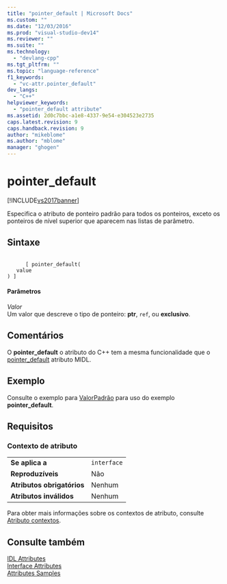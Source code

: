 ```yaml
---
title: "pointer_default | Microsoft Docs"
ms.custom: ""
ms.date: "12/03/2016"
ms.prod: "visual-studio-dev14"
ms.reviewer: ""
ms.suite: ""
ms.technology: 
  - "devlang-cpp"
ms.tgt_pltfrm: ""
ms.topic: "language-reference"
f1_keywords: 
  - "vc-attr.pointer_default"
dev_langs: 
  - "C++"
helpviewer_keywords: 
  - "pointer_default attribute"
ms.assetid: 2d0c7bbc-a1e8-4337-9e54-e304523e2735
caps.latest.revision: 9
caps.handback.revision: 9
author: "mikeblome"
ms.author: "mblome"
manager: "ghogen"
---
```

# pointer_default
[!INCLUDE[vs2017banner](../assembler/inline/includes/vs2017banner.md)]

Especifica o atributo de ponteiro padrão para todos os ponteiros, exceto os ponteiros de nível superior que aparecem nas listas de parâmetro.  
  
## Sintaxe  
  
```  
  
      [ pointer_default(  
   value  
) ]  
```  
  
#### Parâmetros  
 *Valor*  
 Um valor que descreve o tipo de ponteiro:  **ptr**, `ref`, ou  **exclusivo**.  
  
## Comentários  
 O  **pointer\_default**  o atributo do C\+\+ tem a mesma funcionalidade que o  [pointer\_default](http://msdn.microsoft.com/library/windows/desktop/aa367141) atributo MIDL.  
  
## Exemplo  
 Consulte o exemplo para  [ValorPadrão](../Topic/defaultvalue.md) para uso do exemplo  **pointer\_default**.  
  
## Requisitos  
  
### Contexto de atributo  
  
|||  
|-|-|  
|**Se aplica a**|`interface`|  
|**Reproduzíveis**|Não|  
|**Atributos obrigatórios**|Nenhum|  
|**Atributos inválidos**|Nenhum|  
  
 Para obter mais informações sobre os contextos de atributo, consulte  [Atributo contextos](../windows/attribute-contexts.md).  
  
## Consulte também  
 [IDL Attributes](../windows/idl-attributes.md)   
 [Interface Attributes](../windows/interface-attributes.md)   
 [Attributes Samples](http://msdn.microsoft.com/pt-br/558ebdb2-082f-44dc-b442-d8d33bf7bdb8)